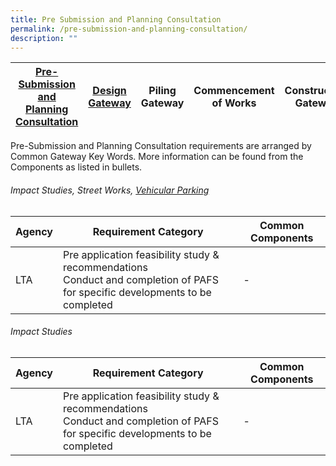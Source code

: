 ```yaml
---
title: Pre Submission and Planning Consultation
permalink: /pre-submission-and-planning-consultation/
description: ""
---
```

| [Pre-Submission and Planning Consultation](/pre-submission-and-planning-consultation/) |  [Design Gateway](/design-gateway)  |  Piling Gateway | Commencement of Works | Construction Gateway | Independent Agency Submissions |TOP/CSC Gateway |
| -------- | -------- | -------- | -------- | -------- | -------- | -------- |

Pre-Submission and Planning Consultation requirements are arranged by Common Gateway Key Words.
More information can be found from the Components as listed in bullets.

###### Impact Studies, Street Works, [Vehicular Parking](/vehicular-parking)
| Agency | Requirement Category | Common Components |
| -------- | -------- | -------- |
| LTA     | Pre application feasibility study & recommendations<br> Conduct and completion of PAFS for specific developments to be completed  | -|

###### Impact Studies
| Agency | Requirement Category | Common Components |
| -------- | -------- | -------- |
| LTA     | Pre application feasibility study & recommendations<br> Conduct and completion of PAFS for specific developments to be completed  | -|